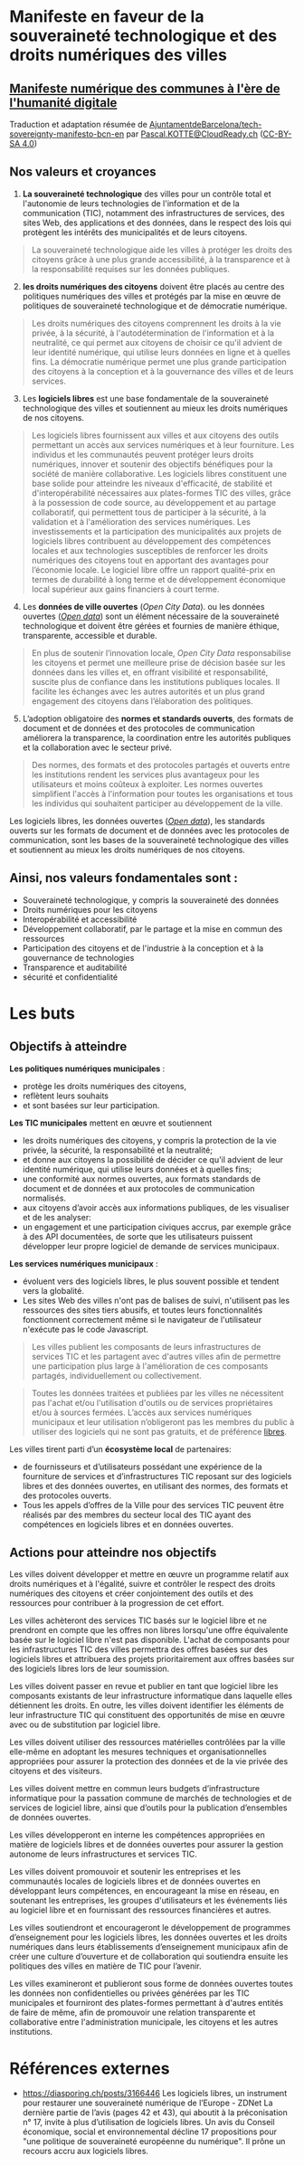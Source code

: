 # Manifeste en faveur de la souveraineté technologique et des droits numériques des villes
## [Manifeste numérique des communes à l'ère de l'humanité digitale](https://github.com/Pascal-KOTTE/tech-sovereignty-manifesto-bcn-en/blob/master/FR-Version-Manifeste%20num%C3%A9rique%20des%20communes.md)
Traduction et adaptation résumée de [AjuntamentdeBarcelona/tech-sovereignty-manifesto-bcn-en](https://github.com/AjuntamentdeBarcelona/tech-sovereignty-manifesto-bcn-en) par Pascal.KOTTE@CloudReady.ch ([CC-BY-SA 4.0](https://github.com/AjuntamentdeBarcelona/tech-sovereignty-manifesto-bcn-en/blob/master/LICENSE))

## Nos valeurs et croyances
1. **La souveraineté technologique** des villes pour un contrôle total et l'autonomie de leurs technologies de l'information et de la communication (TIC), notamment des infrastructures de services, des sites Web, des applications et des données, dans le respect des lois qui protègent les intérêts des municipalités et de leurs citoyens.

> La souveraineté technologique aide les villes à protéger les droits des citoyens grâce à une plus grande accessibilité, à la transparence et à la responsabilité requises sur les données publiques.

2. **les droits numériques des citoyens** doivent être placés au centre des politiques numériques des villes et protégés par la mise en œuvre de politiques de souveraineté technologique et de démocratie numérique.

> Les droits numériques des citoyens comprennent les droits à la vie privée, à la sécurité, à l'autodétermination de l'information et à la neutralité, ce qui permet aux citoyens de choisir ce qu'il advient de leur identité numérique, qui utilise leurs données en ligne et à quelles fins. La démocratie numérique permet une plus grande participation des citoyens à la conception et à la gouvernance des villes et de leurs services.

3. Les **logiciels libres** est une base fondamentale de la souveraineté technologique des villes et soutiennent au mieux les droits numériques de nos citoyens.

> Les logiciels libres fournissent aux villes et aux citoyens des outils permettant un accès aux services numériques et à leur fourniture. Les individus et les communautés peuvent protéger leurs droits numériques, innover et soutenir des objectifs bénéfiques pour la société de manière collaborative. Les logiciels libres constituent une base solide pour atteindre les niveaux d'efficacité, de stabilité et d'interopérabilité nécessaires aux plates-formes TIC des villes, grâce à la possession de code source, au développement et au partage collaboratif, qui permettent tous de participer à la sécurité, à la validation et à l'amélioration des services numériques. Les investissements et la participation des municipalités aux projets de logiciels libres contribuent au développement des compétences locales et aux technologies susceptibles de renforcer les droits numériques des citoyens tout en apportant des avantages pour l’économie locale. Le logiciel libre offre un rapport qualité-prix en termes de durabilité à long terme et de développement économique local supérieur aux gains financiers à court terme.

4. Les **données de ville ouvertes** (*Open City Data*). ou les données ouvertes (*[Open data](https://fr.wikipedia.org/wiki/Open_data)*) sont un élément nécessaire de la souveraineté technologique et doivent être gérées et fournies de manière éthique, transparente, accessible et durable.

> En plus de soutenir l’innovation locale, *Open City Data* responsabilise les citoyens et permet une meilleure prise de décision basée sur les données dans les villes et, en offrant visibilité et responsabilité, suscite plus de confiance dans les institutions publiques locales. Il facilite les échanges avec les autres autorités et un plus grand engagement des citoyens dans l’élaboration des politiques.

5. L’adoption obligatoire des **normes et standards ouverts**, des formats de document et de données et des protocoles de communication améliorera la transparence, la coordination entre les autorités publiques et la collaboration avec le secteur privé.

> Des normes, des formats et des protocoles partagés et ouverts entre les institutions rendent les services plus avantageux pour les utilisateurs et moins coûteux à exploiter. Les normes ouvertes simplifient l'accès à l'information pour toutes les organisations et tous les individus qui souhaitent participer au développement de la ville.

Les logiciels libres, les données ouvertes (*[Open data](https://fr.wikipedia.org/wiki/Open_data)*), les standards ouverts sur les formats de document et de données avec les protocoles de communication, sont les bases de la souveraineté technologique des villes et soutiennent au mieux les droits numériques de nos citoyens.  

## Ainsi, nos valeurs fondamentales sont :
* Souveraineté technologique, y compris la souveraineté des données
* Droits numériques pour les citoyens
* Interopérabilité et accessibilité
* Développement collaboratif, par le partage et la mise en commun des ressources
* Participation des citoyens et de l'industrie à la conception et à la gouvernance de technologies
* Transparence et auditabilité 
* sécurité et confidentialité

# Les buts
## Objectifs à atteindre
**Les politiques numériques municipales** :
* protège les droits numériques des citoyens, 
* reflètent leurs souhaits 
* et sont basées sur leur participation.

**Les TIC municipales** mettent en œuvre et soutiennent 
* les droits numériques des citoyens, y compris la protection de la vie privée, la sécurité, la responsabilité et la neutralité; 
* et donne aux citoyens la possibilité de décider ce qu'il advient de leur identité numérique, qui utilise leurs données et à quelles fins;
* une conformité aux normes ouvertes, aux formats standards de document et de données et aux protocoles de communication normalisés.
* aux citoyens d’avoir accès aux informations publiques, de les visualiser et de les analyser:
* un engagement et une participation civiques accrus, par exemple grâce à des API documentées, de sorte que les utilisateurs puissent développer leur propre logiciel de demande de services municipaux.

**Les services numériques municipaux** :
* évoluent vers des logiciels libres, le plus souvent possible et tendent vers la globalité.
* Les sites Web des villes n'ont pas de balises de suivi, n'utilisent pas les ressources des sites tiers abusifs, et toutes leurs fonctionnalités fonctionnent correctement même si le navigateur de l'utilisateur n'exécute pas le code Javascript.

> Les villes publient les composants de leurs infrastructures de services TIC et les partagent avec d'autres villes afin de permettre une participation plus large à l'amélioration de ces composants partagés, individuellement ou collectivement.

> Toutes les données traitées et publiées par les villes ne nécessitent pas l'achat et/ou l'utilisation d'outils ou de services propriétaires et/ou à sources fermées. L’accès aux services numériques municipaux et leur utilisation n’obligeront pas les membres du public à utiliser des logiciels qui ne sont pas gratuits, et de préférence [libres](https://fr.wikipedia.org/wiki/Logiciel_libre).

Les villes tirent parti d’un **écosystème local** de partenaires: 
* de fournisseurs et d’utilisateurs possédant une expérience de la fourniture de services et d’infrastructures TIC reposant sur des logiciels libres et des données ouvertes, en utilisant des normes, des formats et des protocoles ouverts. 
* Tous les appels d’offres de la Ville pour des services TIC peuvent être réalisés par des membres du secteur local des TIC ayant des compétences en logiciels libres et en données ouvertes.

## Actions pour atteindre nos objectifs
Les villes doivent développer et mettre en œuvre un programme relatif aux droits numériques et à l'égalité, suivre et contrôler le respect des droits numériques des citoyens et créer conjointement des outils et des ressources pour contribuer à la progression de cet effort.

Les villes achèteront des services TIC basés sur le logiciel libre et ne prendront en compte que les offres non libres lorsqu'une offre équivalente basée sur le logiciel libre n'est pas disponible. L'achat de composants pour les infrastructures TIC des villes permettra des offres basées sur des logiciels libres et attribuera des projets prioritairement aux offres basées sur des logiciels libres lors de leur soumission.

Les villes doivent passer en revue et publier en tant que logiciel libre les composants existants de leur infrastructure informatique dans laquelle elles détiennent les droits. En outre, les villes doivent identifier les éléments de leur infrastructure TIC qui constituent des opportunités de mise en œuvre avec ou de substitution par logiciel libre.

Les villes doivent utiliser des ressources matérielles contrôlées par la ville elle-même en adoptant les mesures techniques et organisationnelles appropriées pour assurer la protection des données et de la vie privée des citoyens et des visiteurs.

Les villes doivent mettre en commun leurs budgets d’infrastructure informatique pour la passation commune de marchés de technologies et de services de logiciel libre, ainsi que d’outils pour la publication d’ensembles de données ouvertes.

Les villes développeront en interne les compétences appropriées en matière de logiciels libres et de données ouvertes pour assurer la gestion autonome de leurs infrastructures et services TIC.

Les villes doivent promouvoir et soutenir les entreprises et les communautés locales de logiciels libres et de données ouvertes en développant leurs compétences, en encourageant la mise en réseau, en soutenant les entreprises, les groupes d'utilisateurs et les événements liés au logiciel libre et en fournissant des ressources financières et autres.

Les villes soutiendront et encourageront le développement de programmes d’enseignement pour les logiciels libres, les données ouvertes et les droits numériques dans leurs établissements d’enseignement municipaux afin de créer une culture d’ouverture et de collaboration qui soutiendra ensuite les politiques des villes en matière de TIC pour l’avenir.

Les villes examineront et publieront sous forme de données ouvertes toutes les données non confidentielles ou privées générées par les TIC municipales et fourniront des plates-formes permettant à d'autres entités de faire de même, afin de promouvoir une relation transparente et collaborative entre l'administration municipale, les citoyens et les autres institutions.

# Références externes
* https://diasporing.ch/posts/3166446 Les logiciels libres, un instrument pour restaurer une souveraineté numérique de l’Europe - ZDNet
La dernière partie de l’avis (pages 42 et 43), qui aboutit à la préconisation n° 17, invite à plus d’utilisation de logiciels libres.
Un avis du Conseil économique, social et environnemental décline 17 propositions pour "une politique de souveraineté européenne du numérique". Il prône un recours accru aux logiciels libres.
